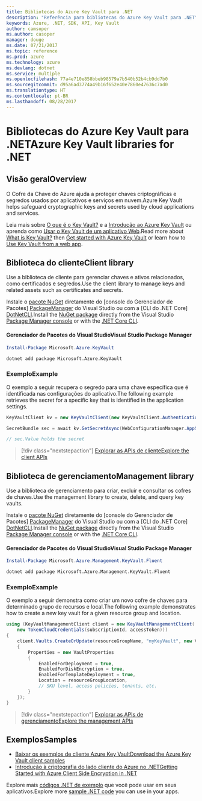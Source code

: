 ```yaml
---
title: Bibliotecas do Azure Key Vault para .NET
description: "Referência para bibliotecas do Azure Key Vault para .NET"
keywords: Azure, .NET, SDK, API, Key Vault
author: camsoper
ms.author: casoper
manager: douge
ms.date: 07/21/2017
ms.topic: reference
ms.prod: azure
ms.technology: azure
ms.devlang: dotnet
ms.service: multiple
ms.openlocfilehash: 77a4e710e858bbeb98579a7b540b52b4cb9dd7b0
ms.sourcegitcommit: d95a6ad3774a49b16f652e40e7860e47636c7ad0
ms.translationtype: HT
ms.contentlocale: pt-BR
ms.lasthandoff: 08/28/2017
---
```

# <a name="azure-key-vault-libraries-for-net"></a><span data-ttu-id="f266a-104">Bibliotecas do Azure Key Vault para .NET</span><span class="sxs-lookup"><span data-stu-id="f266a-104">Azure Key Vault libraries for .NET</span></span>

## <a name="overview"></a><span data-ttu-id="f266a-105">Visão geral</span><span class="sxs-lookup"><span data-stu-id="f266a-105">Overview</span></span>

<span data-ttu-id="f266a-106">O Cofre da Chave do Azure ajuda a proteger chaves criptográficas e segredos usados por aplicativos e serviços em nuvem.</span><span class="sxs-lookup"><span data-stu-id="f266a-106">Azure Key Vault helps safeguard cryptographic keys and secrets used by cloud applications and services.</span></span>

<span data-ttu-id="f266a-107">Leia mais sobre [O que é o Key Vault?](/azure/key-vault/key-vault-whatis) e a [Introdução ao Azure Key Vault](/azure/key-vault/key-vault-get-started) ou aprenda como [Usar o Key Vault de um aplicativo Web](/azure/key-vault/key-vault-use-from-web-application).</span><span class="sxs-lookup"><span data-stu-id="f266a-107">Read more about [What is Key Vault?](/azure/key-vault/key-vault-whatis) then [Get started with Azure Key Vault](/azure/key-vault/key-vault-get-started) or learn how to [Use Key Vault from a web app](/azure/key-vault/key-vault-use-from-web-application).</span></span>

## <a name="client-library"></a><span data-ttu-id="f266a-108">Biblioteca do cliente</span><span class="sxs-lookup"><span data-stu-id="f266a-108">Client library</span></span>

<span data-ttu-id="f266a-109">Use a biblioteca de cliente para gerenciar chaves e ativos relacionados, como certificados e segredos.</span><span class="sxs-lookup"><span data-stu-id="f266a-109">Use the client library to manage keys and related assets such as certificates and secrets.</span></span>

<span data-ttu-id="f266a-110">Instale o [pacote NuGet](https://www.nuget.org/packages/Microsoft.Azure.KeyVault) diretamente do [console do Gerenciador de Pacotes] [ PackageManager] do Visual Studio ou com a [CLI do .NET Core] [DotNetCLI].</span><span class="sxs-lookup"><span data-stu-id="f266a-110">Install the [NuGet package](https://www.nuget.org/packages/Microsoft.Azure.KeyVault) directly from the Visual Studio [Package Manager console][PackageManager] or with the [.NET Core CLI][DotNetCLI].</span></span>

#### <a name="visual-studio-package-manager"></a><span data-ttu-id="f266a-111">Gerenciador de Pacotes do Visual Studio</span><span class="sxs-lookup"><span data-stu-id="f266a-111">Visual Studio Package Manager</span></span>

```powershell
Install-Package Microsoft.Azure.KeyVault
```

```bash
dotnet add package Microsoft.Azure.KeyVault
```

### <a name="example"></a><span data-ttu-id="f266a-112">Exemplo</span><span class="sxs-lookup"><span data-stu-id="f266a-112">Example</span></span>

<span data-ttu-id="f266a-113">O exemplo a seguir recupera o segredo para uma chave específica que é identificada nas configurações do aplicativo.</span><span class="sxs-lookup"><span data-stu-id="f266a-113">The following example retrieves the secret for a specific key that is identified in the application settings.</span></span>

```csharp
KeyVaultClient kv = new KeyVaultClient(new KeyVaultClient.AuthenticationCallback(securityToken));

SecretBundle sec = await kv.GetSecretAsync(WebConfigurationManager.AppSettings["SecretUri"]);

// sec.Value holds the secret
```

> [!div class="nextstepaction"]
> [<span data-ttu-id="f266a-114">Explorar as APIs de cliente</span><span class="sxs-lookup"><span data-stu-id="f266a-114">Explore the client APIs</span></span>](/dotnet/api/overview/azure/keyvault/client)

## <a name="management-library"></a><span data-ttu-id="f266a-115">Biblioteca de gerenciamento</span><span class="sxs-lookup"><span data-stu-id="f266a-115">Management library</span></span>

<span data-ttu-id="f266a-116">Use a biblioteca de gerenciamento para criar, excluir e consultar os cofres de chaves.</span><span class="sxs-lookup"><span data-stu-id="f266a-116">Use the management library to create, delete, and query key vaults.</span></span>

<span data-ttu-id="f266a-117">Instale o [pacote NuGet](https://www.nuget.org/packages/Microsoft.Azure.Management.KeyVault.Fluent) diretamente do [console do Gerenciador de Pacotes] [ PackageManager] do Visual Studio ou com a [CLI do .NET Core] [DotNetCLI].</span><span class="sxs-lookup"><span data-stu-id="f266a-117">Install the [NuGet package](https://www.nuget.org/packages/Microsoft.Azure.Management.KeyVault.Fluent) directly from the Visual Studio [Package Manager console][PackageManager] or with the [.NET Core CLI][DotNetCLI].</span></span>

#### <a name="visual-studio-package-manager"></a><span data-ttu-id="f266a-118">Gerenciador de Pacotes do Visual Studio</span><span class="sxs-lookup"><span data-stu-id="f266a-118">Visual Studio Package Manager</span></span>

```powershell
Install-Package Microsoft.Azure.Management.KeyVault.Fluent
```

```bash
dotnet add package Microsoft.Azure.Management.KeyVault.Fluent
```

### <a name="example"></a><span data-ttu-id="f266a-119">Exemplo</span><span class="sxs-lookup"><span data-stu-id="f266a-119">Example</span></span>

<span data-ttu-id="f266a-120">O exemplo a seguir demonstra como criar um novo cofre de chaves para determinado grupo de recursos e local.</span><span class="sxs-lookup"><span data-stu-id="f266a-120">The following example demonstrates how to create a new key vault for a given resource group and location.</span></span>

```csharp
using (KeyVaultManagementClient client = new KeyVaultManagementClient(
    new TokenCloudCredentials(subscriptionId, accessToken)))
{
    client.Vaults.CreateOrUpdate(resourceGroupName, "myKeyVault", new VaultCreateOrUpdateParameters
    {
        Properties = new VaultProperties
        {
            EnabledForDeployment = true,
            EnabledForDiskEncryption = true,
            EnabledForTemplateDeployment = true,
            Location = resourceGroupLocation,
            // SKU level, access policies, tenants, etc.
        }
    });
}
```

> [!div class="nextstepaction"]
> [<span data-ttu-id="f266a-121">Explorar as APIs de gerenciamento</span><span class="sxs-lookup"><span data-stu-id="f266a-121">Explore the management APIs</span></span>](/dotnet/api/overview/azure/keyvault/management)

## <a name="samples"></a><span data-ttu-id="f266a-122">Exemplos</span><span class="sxs-lookup"><span data-stu-id="f266a-122">Samples</span></span>

* [<span data-ttu-id="f266a-123">Baixar os exemplos de cliente Azure Key Vault</span><span class="sxs-lookup"><span data-stu-id="f266a-123">Download the Azure Key Vault client samples</span></span>](https://www.microsoft.com/download/details.aspx?id=45343)
* [<span data-ttu-id="f266a-124">Introdução à criptografia do lado cliente do Azure no .NET</span><span class="sxs-lookup"><span data-stu-id="f266a-124">Getting Started with Azure Client Side Encryption in .NET</span></span>](https://azure.microsoft.com/resources/samples/storage-dotnet-client-side-encryption/)


<span data-ttu-id="f266a-125">Explore mais [códigos .NET de exemplo](https://azure.microsoft.com/resources/samples/?platform=dotnet) que você pode usar em seus aplicativos.</span><span class="sxs-lookup"><span data-stu-id="f266a-125">Explore more [sample .NET code](https://azure.microsoft.com/resources/samples/?platform=dotnet) you can use in your apps.</span></span>

[PackageManager]: https://docs.microsoft.com/nuget/tools/package-manager-console
[DotNetCLI]: https://docs.microsoft.com/en-us/dotnet/core/tools/dotnet-add-package
